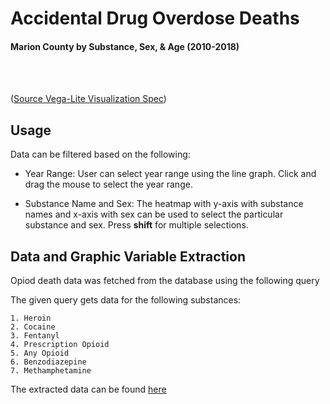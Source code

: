 # Accidental Drug Overdose Deaths

#### Marion County by Substance, Sex, & Age (2010-2018)
<br/>
<br/>

([Source Vega-Lite Visualization Spec](assets/pages/vis4-combined-visualization/vis4.vl.json))

## Usage

Data can be filtered based on the following:
    
* Year Range: User can select year range using the line graph. Click and drag the mouse to select the year range.

* Substance Name and Sex: The heatmap with y-axis with substance names and x-axis with sex can be used to select the particular substance and sex. Press **shift** for multiple selections.

## Data and Graphic Variable Extraction

Opiod death data was fetched from the database using the following query

The given query gets data for the following substances:

    1. Heroin
    2. Cocaine
    3. Fentanyl
    4. Prescription Opioid
    5. Any Opioid
    6. Benzodiazepine
    7. Methamphetamine


The extracted data can be found [here](assets/generated/visualization4/data.csv)